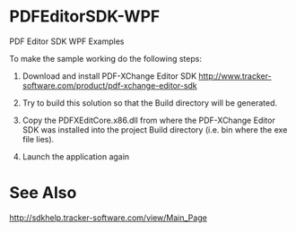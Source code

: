 # PDFEditorSDK-WPF
PDF Editor SDK WPF Examples

To make the sample working do the following steps:

1) Download and install PDF-XChange Editor SDK http://www.tracker-software.com/product/pdf-xchange-editor-sdk

2) Try to build this solution so that the Build directory will be generated.

3) Copy the PDFXEditCore.x86.dll from where the PDF-XChange Editor SDK was installed into the project Build directory (i.e. bin where the exe file lies).

4) Launch the application again


# See Also
http://sdkhelp.tracker-software.com/view/Main_Page
